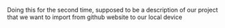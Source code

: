 Doing this for the second time, supposed to be a description of our project that we want to import from github website to our local device

